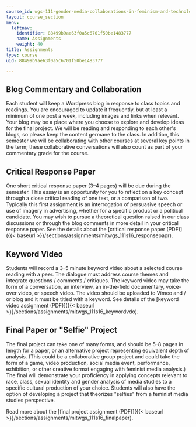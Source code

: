 ```yaml
---
course_id: wgs-111-gender-media-collaborations-in-feminism-and-technology-spring-2016
layout: course_section
menu:
  leftnav:
    identifier: 88499b9ae63f0a5c6701f50be1483777
    name: Assignments
    weight: 40
title: Assignments
type: course
uid: 88499b9ae63f0a5c6701f50be1483777

---
```


Blog Commentary and Collaboration
---------------------------------

Each student will keep a Wordpress blog in response to class topics and readings. You are encouraged to update it frequently, but at least a minimum of one post a week, including images and links when relevant. Your blog may be a place where you choose to explore and develop ideas for the final project. We will be reading and responding to each other's blogs, so please keep the content germane to the class. In addition, this semester we will be collaborating with other courses at several key points in the term; these collaborative conversations will also count as part of your commentary grade for the course.

Critical Response Paper
-----------------------

One short critical response paper (3–4 pages) will be due during the semester. This essay is an opportunity for you to reflect on a key concept through a close critical reading of one text, or a comparison of two. Typically this first assignment is an interrogation of persuasive speech or use of imagery in advertising, whether for a specific product or a political candidate. You may wish to pursue a theoretical question raised in our class discussions or through the blog comments in more detail in your critical response paper. See the details about the [critical response paper (PDF)]({{< baseurl >}}/sections/assignments/mitwgs_111s16_responsepapr).

Keyword Video
-------------

Students will record a 3–5 minute keyword video about a selected course reading with a peer. The dialogue must address course themes and integrate questions / comments / critiques. The keyword video may take the form of a conversation, an interview, an in-the-field documentary, voice-over video, or speech video. The video should be uploaded to Vimeo and / or blog and it must be titled with a keyword. See details of the [keyword video assignment (PDF)]({{< baseurl >}}/sections/assignments/mitwgs_111s16_keywordvdo).

Final Paper or "Selfie" Project
-------------------------------

The final project can take one of many forms, and should be 5-8 pages in length for a paper, or an alternative project representing equivalent depth of analysis. (This could be a collaborative group project and could take the form of a game, video production, social media event, performance, exhibition, or other creative format engaging with feminist media analysis.) The final will demonstrate your proficiency in applying concepts relevant to race, class, sexual identity and gender analysis of media studies to a specific cultural production of your choice. Students will also have the option of developing a project that theorizes "selfies" from a feminist media studies perspective.

Read more about the [final project assignment (PDF)]({{< baseurl >}}/sections/assignments/mitwgs_111s16_finalpaper).